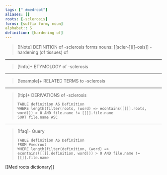 ```yaml
---
tags: [" #medroot"]
aliases: []
roots: [-sclerosis]
forms: [suffix form, noun]
alphabet:: S
definition: [hardening of]
---
```

>[!Note] DEFINITION of -sclerosis
>forms nouns: [[scler-]][[-osis]] - hardening (of tissues) of
_____
>[!info]+ ETYMOLOGY of -sclerosis
>
_____
>[!example]+ RELATED TERMS to -sclerosis
>
_____
>[!tip]+ DERIVATIONS of -sclerosis
>```dataview
>TABLE definition AS Definition 
>WHERE length(filter(roots, (word) => econtains([[]].roots, word))) > 0 AND file.name != [[]].file.name
>SORT file.name ASC
>```
_____
>[!faq]- Query
>```dataview
>TABLE definition AS Definition
>FROM #medroot
>WHERE length(filter(definition, (word) => econtains([[]].definition, word))) > 0 AND file.name != [[]].file.name
>```

[[Med roots dictionary]]